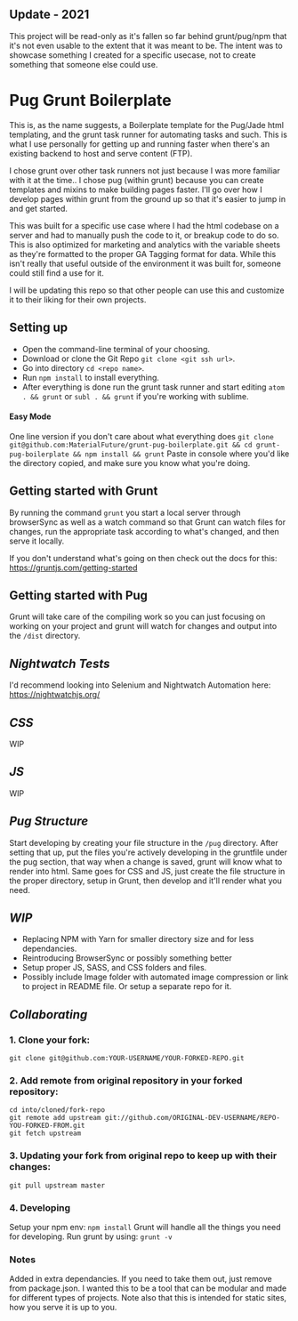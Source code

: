 ## Update - 2021
This project will be read-only as it's fallen so far behind grunt/pug/npm that it's not even usable to the extent that it was meant to be. The intent was to showcase something I created for a specific usecase, not to create something that someone else could use.

# Pug Grunt Boilerplate
This is, as the name suggests, a Boilerplate template for the Pug/Jade html templating, and the grunt task runner for automating tasks and such. This is what I use personally for getting up and running faster when there's an existing backend to host and serve content (FTP).

I chose grunt over other task runners not just because I was more familiar with it at the time.. I chose pug (within grunt) because you can create templates and mixins to make building pages faster. I'll go over how I develop pages within grunt from the ground up so that it's easier to jump in and get started.

This was built for a specific use case where I had the html codebase on a server and had to manually push the code to it, or breakup code to do so. This is also optimized for marketing and analytics with the variable sheets as they're formatted to the proper GA Tagging format for data. While this isn't really that useful outside of the environment it was built for, someone could still find a use for it.

I will be updating this repo so that other people can use this and customize it to their liking for their own projects.

## Setting up
- Open the command-line terminal of your choosing.
- Download or clone the Git Repo `git clone <git ssh url>`.
- Go into directory `cd <repo name>`.
- Run `npm install` to install everything.
- After everything is done run the grunt task runner and start editing `atom . && grunt` or `subl . && grunt` if you're working with sublime.

#### Easy Mode
One line version if you don't care about what everything does `git clone git@github.com:MaterialFuture/grunt-pug-boilerplate.git && cd grunt-pug-boilerplate && npm install && grunt` Paste in console where you'd like the directory copied, and make sure you know what you're doing.

## Getting started with Grunt
By running the command `grunt` you start a local server through browserSync as well as a watch command so that Grunt can watch files for changes, run the appropriate task according to what's changed, and then serve it locally.

If you don't understand what's going on then check out the docs for this: <https://gruntjs.com/getting-started>

## Getting started with Pug
Grunt will take care of the compiling work so you can just focusing on working on your project and grunt will watch for changes and output into the `/dist` directory.

## _Nightwatch Tests_
I'd recommend looking into Selenium and Nightwatch Automation here: https://nightwatchjs.org/

## _CSS_
WIP

## _JS_
WIP

## _Pug Structure_
Start developing by creating your file structure in the `/pug` directory. After setting that up, put the files you're actively developing in the gruntfile under the pug section, that way when a change is saved, grunt will know what to render into html.
Same goes for CSS and JS, just create the file structure in the proper directory, setup in Grunt, then develop and it'll render what you need.

## _WIP_
- Replacing NPM with Yarn for smaller directory size and for less dependancies.
- Reintroducing BrowserSync or possibly something better
- Setup proper JS, SASS, and CSS folders and files.
- Possibly include Image folder with automated image compression or link to project in README file. Or setup a separate repo for it.


##  _Collaborating_
### 1\. Clone your fork:
```
git clone git@github.com:YOUR-USERNAME/YOUR-FORKED-REPO.git
```

### 2\. Add remote from original repository in your forked repository:
```
cd into/cloned/fork-repo
git remote add upstream git://github.com/ORIGINAL-DEV-USERNAME/REPO-YOU-FORKED-FROM.git
git fetch upstream
```

### 3\. Updating your fork from original repo to keep up with their changes:
```
git pull upstream master
```

### 4\. Developing
Setup your npm env: `npm install`
Grunt will handle all the things you need for developing. Run grunt by using: `grunt -v`



### Notes

Added in extra dependancies. If you need to take them out, just remove from package.json. I wanted this to be a tool that can be modular and made for different types of projects. Note also that this is intended for static sites, how you serve it is up to you.
